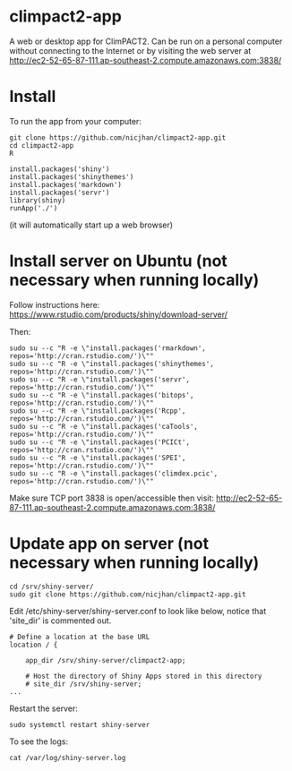 # climpact2-app

A web or desktop app for ClimPACT2. Can be run on a personal computer without connecting to the Internet or by visiting the web server at http://ec2-52-65-87-111.ap-southeast-2.compute.amazonaws.com:3838/

# Install

To run the app from your computer:

```{bash}
git clone https://github.com/nicjhan/climpact2-app.git
cd climpact2-app
R
```

```{r}
install.packages('shiny')
install.packages('shinythemes')
install.packages('markdown')
install.packages('servr')
library(shiny)
runApp('./')
```

(it will automatically start up a web browser)

# Install server on Ubuntu (not necessary when running locally)


Follow instructions here: https://www.rstudio.com/products/shiny/download-server/

Then:

```{bash}
sudo su --c "R -e \"install.packages('rmarkdown', repos='http://cran.rstudio.com/')\""
sudo su --c "R -e \"install.packages('shinythemes', repos='http://cran.rstudio.com/')\""
sudo su --c "R -e \"install.packages('servr', repos='http://cran.rstudio.com/')\""
sudo su --c "R -e \"install.packages('bitops', repos='http://cran.rstudio.com/')\""
sudo su --c "R -e \"install.packages('Rcpp', repos='http://cran.rstudio.com/')\""
sudo su --c "R -e \"install.packages('caTools', repos='http://cran.rstudio.com/')\""
sudo su --c "R -e \"install.packages('PCICt', repos='http://cran.rstudio.com/')\""
sudo su --c "R -e \"install.packages('SPEI', repos='http://cran.rstudio.com/')\""
sudo su --c "R -e \"install.packages('climdex.pcic', repos='http://cran.rstudio.com/')\""
```

Make sure TCP port 3838 is open/accessible then visit: http://ec2-52-65-87-111.ap-southeast-2.compute.amazonaws.com:3838/

# Update app on server (not necessary when running locally)

```{bash}
cd /srv/shiny-server/
sudo git clone https://github.com/nicjhan/climpact2-app.git
```

Edit /etc/shiny-server/shiny-server.conf to look like below, notice that 'site_dir' is commented out.
```
# Define a location at the base URL
location / {

	app_dir /srv/shiny-server/climpact2-app;

    # Host the directory of Shiny Apps stored in this directory
    # site_dir /srv/shiny-server;
...
```

Restart the server:
```{bash}
sudo systemctl restart shiny-server
```

To see the logs:
```{bash}
cat /var/log/shiny-server.log
```


